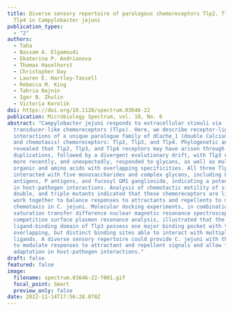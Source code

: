 ```yaml
---
title: Diverse sensory repertoire of paralogous chemoreceptors Tlp2, Tlp3, and
  Tlp4 in Campylobacter jejuni
publication_types:
  - "2"
authors:
  - Taha
  - Bassam A. Elgamoudi
  - Ekaterina P. Andrianova
  - Thomas Haselhorst
  - Christopher Day
  - Lauren E. Hartley-Tassell
  - Rebecca M. King
  - Tahria Najnin
  - Igor B. Zhulin
  - Victoria Korolik
doi: https://doi.org/10.1128/spectrum.03646-22
publication: Microbiology Spectrum, vol. 10, No. 6
abstract: "Campylobacter jejuni responds to extracellular stimuli via
  transducer-like chemoreceptors (Tlps). Here, we describe receptor-ligand
  interactions of a unique paralogue family of dCache_1 (double Calcium channels
  and chemotaxis) chemoreceptors: Tlp2, Tlp3, and Tlp4. Phylogenetic analysis
  revealed that Tlp2, Tlp3, and Tlp4 receptors may have arisen through domain
  duplications, followed by a divergent evolutionary drift, with Tlp3 emerging
  more recently, and unexpectedly, responded to glycans, as well as multiple
  organic and amino acids with overlapping specificities. All three Tlps
  interacted with five monosaccharides and complex glycans, including Lewis’s
  antigens, P antigens, and fucosyl GM1 ganglioside, indicating a potential role
  in host-pathogen interactions. Analysis of chemotactic motility of single,
  double, and triple mutants indicated that these chemoreceptors are likely to
  work together to balance responses to attractants and repellents to modulate
  chemotaxis in C. jejuni. Molecular docking experiments, in combination with
  saturation transfer difference nuclear magnetic resonance spectroscopy and
  competition surface plasmon resonance analysis, illustrated that the
  ligand-binding domain of Tlp3 possess one major binding pocket with two
  overlapping, but distinct binding sites able to interact with multiple
  ligands. A diverse sensory repertoire could provide C. jejuni with the ability
  to modulate responses to attractant and repellent signals and allow for
  adaptation in host-pathogen interactions."
draft: false
featured: false
image:
  filename: spectrum.03646-22-f001.gif
  focal_point: Smart
  preview_only: false
date: 2022-11-14T17:56:28.078Z
---
```

